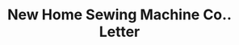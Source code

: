 ---
doi: 10.7916/D82F90JQ
date_other: '1921'
date_other_textual: '1921'
form: correspondence
genre:
- Letters (correspondence)
name:
- New Home Sewing Machine Co.
object_in_context_url: https://biggert.cul.columbia.edu/items/view/ave_biggert_00501
subject_hierarchical_geographic:
- Orange, Massachusetts, United States
subject_name:
- New Home Sewing Machine Co.
title: New Home Sewing Machine Co.. Letter
sort_title: New Home Sewing Machine Co.. Letter
call_number: ave_biggert_00501
coordinates:
- 42.59027777777778,-72.31027777777777
pid: ave_biggert_00501
identifiers: ave_biggert_00501
thumbnail: https://derivativo-3.library.columbia.edu/iiif/2/ldpd:343824/full/!256,256/0/native.jpg
permalink: /biggert/ave_biggert_00501/
layout: iiif-image-page
---